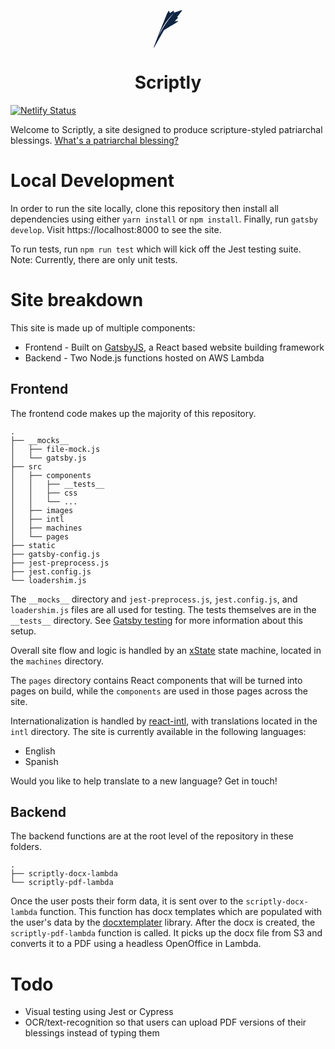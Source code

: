 <p align="center">
  <a href="https://scripture.page">
    <svg xmlns="http://www.w3.org/2000/svg" viewBox="0 0 72.7 96" height=60>
      <path id="scriptly-logo-path" fill="#102542" d="M59.6 18.5S76.2-1.6 72 0c-2.9 1.2-19.7 6.7-19.7 6.7l-1.2-5-9.6 6.4L39.1 1l-4.4 7.3-19.5 48-5.3 13.7-.2.6.1-.3L0 96l1.2-.2L26.3 52c10.3-7.5 27.4-17 27.4-17l9.6-6.2s-2.8-.9-9.6.2l9.7-10.6zm-13-4.6a236 236 0 00-16.2 22 277.3 277.3 0 00-14 23.6c-1.5 2.6-2.8 5.4-4.2 8A165.2 165.2 0 0140 20.4 216.7 216.7 0 0152.4 6.8l-5.8 7z"/>
    </svg>
  </a>
</p>
<h1 align="center">
  Scriptly
</h1>

[![Netlify Status](https://api.netlify.com/api/v1/badges/0366bbf9-cc13-4423-a980-be26fccb90df/deploy-status)](https://app.netlify.com/sites/scripture/deploys)

Welcome to Scriptly, a site designed to produce scripture-styled patriarchal blessings. [What's a patriarchal blessing?](https://www.churchofjesuschrist.org/study/manual/gospel-topics/patriarchal-blessings) 

# Local Development

In order to run the site locally, clone this repository then install all dependencies using either `yarn install` or `npm install`. Finally, run `gatsby develop`. Visit https://localhost:8000 to see the site.

To run tests, run `npm run test` which will kick off the Jest testing suite. Note: Currently, there are only unit tests. 

# Site breakdown

This site is made up of multiple components:

* Frontend - Built on [GatsbyJS](https://gatsbyjs.org), a React based website building framework
* Backend - Two Node.js functions hosted on AWS Lambda

## Frontend

The frontend code makes up the majority of this repository.
```
.
├── __mocks__
│   ├── file-mock.js
│   └── gatsby.js
├── src
│   ├── components
│   │   ├── __tests__
│   │   ├── css
│   │   └── ...
│   ├── images
│   ├── intl
│   ├── machines
│   └── pages
├── static
├── gatsby-config.js
├── jest-preprocess.js
├── jest.config.js
└── loadershim.js
```

The `__mocks__` directory and `jest-preprocess.js`, `jest.config.js`, and `loadershim.js` files are all used for testing. The tests themselves are in the `__tests__` directory. See [Gatsby testing](https://www.gatsbyjs.org/docs/testing/) for more information about this setup.

Overall site flow and logic is handled by an [xState](https://github.com/davidkpiano/xstate) state machine, located in the `machines` directory.

The `pages` directory contains React components that will be turned into pages on build, while the `components` are used in those pages across the site.

Internationalization is handled by [react-intl](https://github.com/yahoo/react-intl), with translations located in the `intl` directory. The site is currently available in the following languages:

* English
* Spanish

Would you like to help translate to a new language? Get in touch!

## Backend 

The backend functions are at the root level of the repository in these folders.

```
.
├── scriptly-docx-lambda
└── scriptly-pdf-lambda
```

Once the user posts their form data, it is sent over to the `scriptly-docx-lambda` function. This function has docx templates which are populated with the user's data by the [docxtemplater](https://github.com/open-xml-templating/docxtemplater) library. After the docx is created, the `scriptly-pdf-lambda` function is called. It picks up the docx file from S3 and converts it to a PDF using a headless OpenOffice in Lambda.  

# Todo

* Visual testing using Jest or Cypress
* OCR/text-recognition so that users can upload PDF versions of their blessings instead of typing them